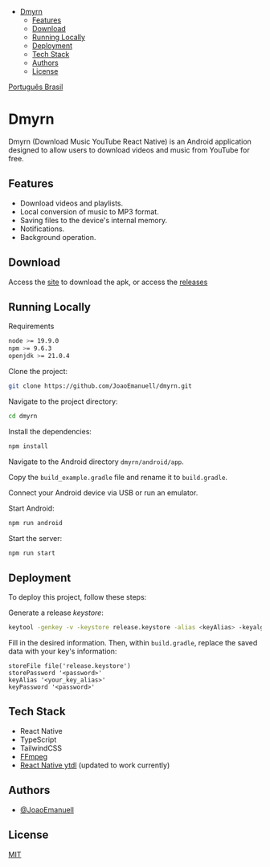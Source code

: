 - [Dmyrn](#dmyrn)
  - [Features](#features)
  - [Download](#download)
  - [Running Locally](#running-locally)
  - [Deployment](#deployment)
  - [Tech Stack](#tech-stack)
  - [Authors](#authors)
  - [License](#license)

[Português Brasil](./README-pt_br.md)

# Dmyrn

Dmyrn (Download Music YouTube React Native) is an Android application designed to allow users to download videos and music from YouTube for free.

## Features

- Download videos and playlists.
- Local conversion of music to MP3 format.
- Saving files to the device's internal memory.
- Notifications.
- Background operation.

## Download

Access the [site](https://joaoemanuell.github.io/dmyrn/html/download.html) to download the apk, or access the [releases](https://github.com/JoaoEmanuell/dmyrn/releases)

## Running Locally

Requirements

```bash
node >= 19.9.0
npm >= 9.6.3
openjdk >= 21.0.4
```

Clone the project:

```bash
git clone https://github.com/JoaoEmanuell/dmyrn.git
```

Navigate to the project directory:

```bash
cd dmyrn
```

Install the dependencies:

```bash
npm install
```

Navigate to the Android directory `dmyrn/android/app`.

Copy the `build_example.gradle` file and rename it to `build.gradle`.

Connect your Android device via USB or run an emulator.

Start Android:

```bash
npm run android
```

Start the server:

```bash
npm run start
```

## Deployment

To deploy this project, follow these steps:

Generate a release *keystore*:

```bash
keytool -genkey -v -keystore release.keystore -alias <keyAlias> -keyalg RSA -keysize 2048 -validity 10000
```

Fill in the desired information. Then, within `build.gradle`, replace the saved data with your key's information:

```
storeFile file('release.keystore')
storePassword '<password>'
keyAlias '<your_key_alias>'
keyPassword '<password>'
```

## Tech Stack

- React Native
- TypeScript
- TailwindCSS
- [FFmpeg](https://github.com/arthenica/ffmpeg-kit)
- [React Native ytdl](https://github.com/ytdl-js/react-native-ytdl) (updated to work currently)

## Authors

- [@JoaoEmanuell](https://www.github.com/JoaoEmanuell)

## License

[MIT](https://github.com/JoaoEmanuell/dmyrn/blob/master/LICENSE)

